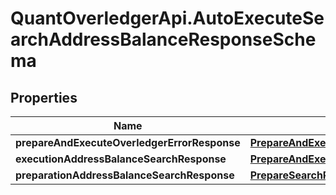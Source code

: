 # QuantOverledgerApi.AutoExecuteSearchAddressBalanceResponseSchema

## Properties

Name | Type | Description | Notes
------------ | ------------- | ------------- | -------------
**prepareAndExecuteOverledgerErrorResponse** | [**PrepareAndExecuteOverledgerErrorResponse**](PrepareAndExecuteOverledgerErrorResponse.md) |  | [optional] 
**executionAddressBalanceSearchResponse** | [**PrepareAndExecuteSearchAddressBalanceResponse**](PrepareAndExecuteSearchAddressBalanceResponse.md) |  | [optional] 
**preparationAddressBalanceSearchResponse** | [**PrepareSearchResponseSchema**](PrepareSearchResponseSchema.md) |  | [optional] 



